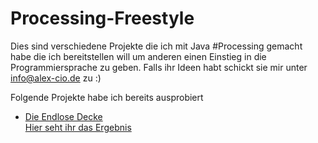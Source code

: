 # Processing-Freestyle
Dies sind verschiedene Projekte die ich mit Java #Processing gemacht habe die ich bereitstellen will um anderen einen Einstieg in die Programmiersprache zu geben. Falls ihr Ideen habt schickt sie mir unter <a href="mailto:info@alex-cio.de">info@alex-cio.de</a> zu :)

Folgende Projekte habe ich bereits ausprobiert

- <a href="https://github.com/xandrucea/Processing-Freestyle/tree/master/Die%20endlose%20Linie%20mit%20Objekten"> Die Endlose Decke</a> <br/><a href="https://www.instagram.com/p/B1Rt1_8otMt/"> Hier seht ihr das Ergebnis</a>
